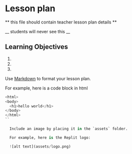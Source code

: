 # Lesson plan
  
  ** this file should contain teacher lesson plan details ** 

  __ students will never see this __

  ## Learning Objectives
  1. 
  2. 
  3. 

  Use [Markdown](https://gist.github.com/cuonggt/9b7d08a597b167299f0d) to format your lesson plan.

  For example, here is a code block in html
```python
<html>
<body>
  <h1>hello world</h1>
</body>
</html>
``
  
  Include an image by placing it in the `assets` folder.

  For example, here is the Replit logo:

  ![alt text](assets/logo.png)
  
  